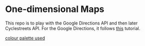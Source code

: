 <h1>One-dimensional Maps</h1>
<p>This repo is to play with the Google Directions API and then later Cyclestreets API. For the Google Directions, it follows <a href="http://www.dreamdealer.nl/tutorials/getting_directions_with_google_maps.html">this</a> tutorial.</p>
<a href="http://www.colourlovers.com/palette/3520024/Crustaceans_To_Eat">colour palette used</a>